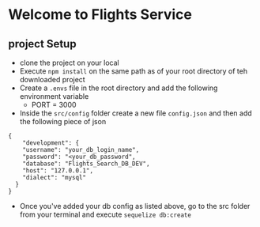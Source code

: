 # Welcome to Flights Service

## project Setup
- clone the project on your local
- Execute `npm install` on the same path as of your root directory of teh downloaded project
- Create a `.envs` file in the root directory and add the following environment variable
    - PORT = 3000
- Inside the `src/config` folder create a new file `config.json` and then add the following piece of json

```
{
    "development": {
    "username": "your_db_login_name",
    "password": "<your_db_password",
    "database": "Flights_Search_DB_DEV",
    "host": "127.0.0.1",
    "dialect": "mysql"
  }
}
```
- Once you've added your db config as listed above, go to the src folder from your terminal and execute `sequelize db:create`